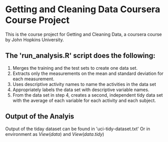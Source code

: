# Getting and Cleaning Data Coursera Course Project

This is the course project for Getting and Cleaning Data, a coursera course by John Hopkins University. 

## The 'run_analysis.R' script does the following:

1. Merges the training and the test sets to create one data set.
2. Extracts only the measurements on the mean and standard deviation for each measurement.
3. Uses descriptive activity names to name the activities in the data set
4. Appropriately labels the data set with descriptive variable names.
5. From the data set in step 4, creates a second, independent tidy data set with the average of each variable for each activity and each subject.

## Output of the Analyis 

Output of the tiday dataset can be found in 'uci-tidy-dataset.txt' 
Or in environment as $View(data)$ and $View(data.tidy)$ 